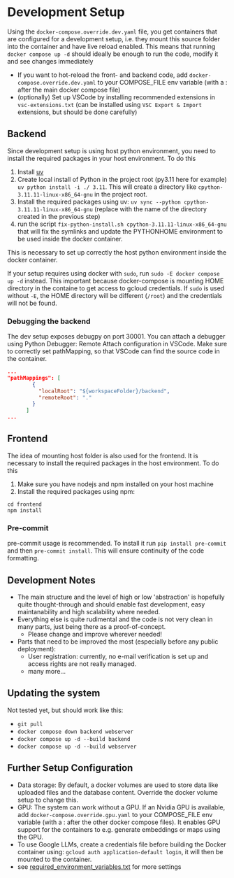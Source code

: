 # Development Setup

Using the `docker-compose.override.dev.yaml` file, you get containers that are configured for a development setup, i.e. they mount this source folder into the container and have live reload enabled. This means that running `docker compose up -d` should ideally be enough to run the code, modify it and see changes immediately

- If you want to hot-reload the front- and backend code, add `docker-compose.override.dev.yaml` to your COMPOSE_FILE env variable (with a : after the main docker compose file)
- (optionally) Set up VSCode by installing recommended extensions in `vsc-extensions.txt` (can be installed using `VSC Export & Import` extensions, but should be done carefully)

## Backend

Since development setup is using host python environment, you need to install the required packages in your host environment. To do this

1. Install [uv](https://github.com/astral-sh/uv)
2. Create local install of Python in the project root (py3.11 here for example)
`uv python install -i ./ 3.11`. This will create a directory like `cpython-3.11.11-linux-x86_64-gnu` in the project root.
3. Install the required packages using uv:
`uv sync --python cpython-3.11.11-linux-x86_64-gnu` (replace with the name of the directory created in the previous step)
4. run the script `fix-python-install.sh cpython-3.11.11-linux-x86_64-gnu` that will fix the symlinks and update the PYTHONHOME environment to be used inside the docker container.

This is necessary to set up correctly the host python environment inside the docker container.

 If your setup requires using docker with `sudo`, run `sudo -E docker compose up -d` instead. This important because docker-compose is mounting HOME directory in the containe to get access to gcloud credentials. If `sudo` is used without `-E`, the HOME directory will be different (`/root`) and the credentials will not be found.

### Debugging the backend
The dev setup exposes debugpy on port 30001. You can attach a debugger using Python Debugger: Remote Attach configuration in VSCode. Make sure to correctly set pathMapping, so that VSCode can find the source code in the container.
```json
...
"pathMappings": [
        {
          "localRoot": "${workspaceFolder}/backend",
          "remoteRoot": "."
        }
      ]
...
```

## Frontend

The idea of mounting host folder is also used for the frontend. It is necessary to install the required packages in the host environment. To do this

1. Make sure you have nodejs and npm installed on your host machine
2. Install the required packages using npm:
```console
cd frontend
npm install
```


### Pre-commit

pre-commit usage is recommended. To install it run `pip install pre-commit` and then `pre-commit install`. This will ensure continuity of the code formatting.

## Development Notes

- The main structure and the level of high or low 'abstraction' is hopefully quite thought-through and should enable fast development, easy maintanability and high scalability where needed.
- Everything else is quite rudimental and the code is not very clean in many parts, just being there as a proof-of-concept.
  - Please change and improve wherever needed!
- Parts that need to be improved the most (especially before any public deployment):
  - User registration: currently, no e-mail verification is set up and access rights are not really managed.
  - many more...


## Updating the system

Not tested yet, but should work like this:

- `git pull`
- `docker compose down backend webserver`
- `docker compose up -d --build backend`
- `docker compose up -d --build webserver`

## Further Setup Configuration

- Data storage: By default, a docker volumes are used to store data like uploaded files and the database content. Override the docker volume setup to change this.
- GPU: The system can work without a GPU. If an Nvidia GPU is available, add `docker-compose.override.gpu.yaml` to your COMPOSE_FILE env variable (with a : after the other docker compose files). It enables GPU support for the containers to e.g. generate embeddings or maps using the GPU.
- To use Google LLMs, create a credentials file before building the Docker container using: `gcloud auth application-default login`, it will then be mounted to the container.
- see [required_environment_variables.txt](https://github.com/QuiddityAI/InsightHub/blob/main/required_environment_variables.txt) for more settings
